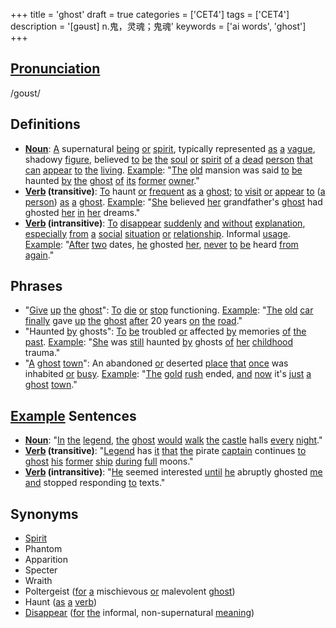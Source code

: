 +++
title = 'ghost'
draft = true
categories = ['CET4']
tags = ['CET4']
description = '[gəust] n.鬼，灵魂；鬼魂'
keywords = ['ai words', 'ghost']
+++

## [Pronunciation](/post/pronunciation/)
/ɡoʊst/

## Definitions
- **[Noun](/post/noun/)**: [A](/post/a/) supernatural [being](/post/being/) [or](/post/or/) [spirit](/post/spirit/), typically represented [as](/post/as/) [a](/post/a/) [vague](/post/vague/), shadowy [figure](/post/figure/), believed [to](/post/to/) [be](/post/be/) [the](/post/the/) [soul](/post/soul/) [or](/post/or/) [spirit](/post/spirit/) [of](/post/of/) [a](/post/a/) [dead](/post/dead/) [person](/post/person/) [that](/post/that/) [can](/post/can/) [appear](/post/appear/) [to](/post/to/) [the](/post/the/) [living](/post/living/). [Example](/post/example/): "[The](/post/the/) [old](/post/old/) mansion was said [to](/post/to/) [be](/post/be/) haunted [by](/post/by/) [the](/post/the/) [ghost](/post/ghost/) [of](/post/of/) [its](/post/its/) [former](/post/former/) [owner](/post/owner/)."
- **[Verb](/post/verb/) (transitive)**: [To](/post/to/) haunt [or](/post/or/) [frequent](/post/frequent/) [as](/post/as/) [a](/post/a/) [ghost](/post/ghost/); [to](/post/to/) [visit](/post/visit/) [or](/post/or/) [appear](/post/appear/) [to](/post/to/) ([a](/post/a/) [person](/post/person/)) [as](/post/as/) [a](/post/a/) [ghost](/post/ghost/). [Example](/post/example/): "[She](/post/she/) believed [her](/post/her/) grandfather's [ghost](/post/ghost/) had ghosted [her](/post/her/) [in](/post/in/) [her](/post/her/) dreams."
- **[Verb](/post/verb/) (intransitive)**: [To](/post/to/) [disappear](/post/disappear/) [suddenly](/post/suddenly/) [and](/post/and/) [without](/post/without/) [explanation](/post/explanation/), [especially](/post/especially/) [from](/post/from/) [a](/post/a/) [social](/post/social/) [situation](/post/situation/) [or](/post/or/) [relationship](/post/relationship/). Informal [usage](/post/usage/). [Example](/post/example/): "[After](/post/after/) [two](/post/two/) dates, [he](/post/he/) ghosted [her](/post/her/), [never](/post/never/) [to](/post/to/) [be](/post/be/) heard [from](/post/from/) [again](/post/again/)."

## Phrases
- "[Give](/post/give/) [up](/post/up/) [the](/post/the/) [ghost](/post/ghost/)": [To](/post/to/) [die](/post/die/) [or](/post/or/) [stop](/post/stop/) functioning. [Example](/post/example/): "[The](/post/the/) [old](/post/old/) [car](/post/car/) [finally](/post/finally/) gave [up](/post/up/) [the](/post/the/) [ghost](/post/ghost/) [after](/post/after/) 20 years [on](/post/on/) [the](/post/the/) [road](/post/road/)."
- "Haunted [by](/post/by/) ghosts": [To](/post/to/) [be](/post/be/) troubled [or](/post/or/) affected [by](/post/by/) memories [of](/post/of/) [the](/post/the/) [past](/post/past/). [Example](/post/example/): "[She](/post/she/) was [still](/post/still/) haunted [by](/post/by/) ghosts [of](/post/of/) [her](/post/her/) [childhood](/post/childhood/) trauma."
- "[A](/post/a/) [ghost](/post/ghost/) [town](/post/town/)": An abandoned [or](/post/or/) deserted [place](/post/place/) [that](/post/that/) [once](/post/once/) was inhabited [or](/post/or/) [busy](/post/busy/). [Example](/post/example/): "[The](/post/the/) [gold](/post/gold/) [rush](/post/rush/) ended, [and](/post/and/) [now](/post/now/) it's [just](/post/just/) [a](/post/a/) [ghost](/post/ghost/) [town](/post/town/)."

## [Example](/post/example/) Sentences
- **[Noun](/post/noun/)**: "[In](/post/in/) [the](/post/the/) [legend](/post/legend/), [the](/post/the/) [ghost](/post/ghost/) [would](/post/would/) [walk](/post/walk/) [the](/post/the/) [castle](/post/castle/) halls [every](/post/every/) [night](/post/night/)."
- **[Verb](/post/verb/) (transitive)**: "[Legend](/post/legend/) has [it](/post/it/) [that](/post/that/) [the](/post/the/) pirate [captain](/post/captain/) continues [to](/post/to/) [ghost](/post/ghost/) [his](/post/his/) [former](/post/former/) [ship](/post/ship/) [during](/post/during/) [full](/post/full/) moons."
- **[Verb](/post/verb/) (intransitive)**: "[He](/post/he/) seemed interested [until](/post/until/) [he](/post/he/) abruptly ghosted [me](/post/me/) [and](/post/and/) stopped responding [to](/post/to/) texts."

## Synonyms
- [Spirit](/post/spirit/)
- Phantom
- Apparition
- Specter
- Wraith
- Poltergeist ([for](/post/for/) [a](/post/a/) mischievous [or](/post/or/) malevolent [ghost](/post/ghost/))
- Haunt ([as](/post/as/) [a](/post/a/) [verb](/post/verb/))
- [Disappear](/post/disappear/) ([for](/post/for/) [the](/post/the/) informal, non-supernatural [meaning](/post/meaning/))
